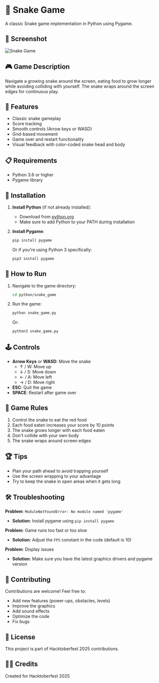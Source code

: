 # 🐍 Snake Game

A classic Snake game implementation in Python using Pygame.

## 📸 Screenshot

![Snake Game](screenshot.png)

## 🎮 Game Description

Navigate a growing snake around the screen, eating food to grow longer while avoiding colliding with yourself. The snake wraps around the screen edges for continuous play.

## 🎯 Features

- Classic snake gameplay
- Score tracking
- Smooth controls (Arrow keys or WASD)
- Grid-based movement
- Game over and restart functionality
- Visual feedback with color-coded snake head and body

## 📋 Requirements

- Python 3.6 or higher
- Pygame library

## 🚀 Installation

1. **Install Python** (if not already installed):
   - Download from [python.org](https://www.python.org/downloads/)
   - Make sure to add Python to your PATH during installation

2. **Install Pygame**:
   ```bash
   pip install pygame
   ```

   Or if you're using Python 3 specifically:
   ```bash
   pip3 install pygame
   ```

## 🎲 How to Run

1. Navigate to the game directory:
   ```bash
   cd python/snake_game
   ```

2. Run the game:
   ```bash
   python snake_game.py
   ```

   Or:
   ```bash
   python3 snake_game.py
   ```

## 🕹️ Controls

- **Arrow Keys** or **WASD**: Move the snake
  - ↑ / W: Move up
  - ↓ / S: Move down
  - ← / A: Move left
  - → / D: Move right
- **ESC**: Quit the game
- **SPACE**: Restart after game over

## 📖 Game Rules

1. Control the snake to eat the red food
2. Each food eaten increases your score by 10 points
3. The snake grows longer with each food eaten
4. Don't collide with your own body
5. The snake wraps around screen edges

## 🏆 Tips

- Plan your path ahead to avoid trapping yourself
- Use the screen wrapping to your advantage
- Try to keep the snake in open areas when it gets long

## 🛠️ Troubleshooting

**Problem**: `ModuleNotFoundError: No module named 'pygame'`
- **Solution**: Install pygame using `pip install pygame`

**Problem**: Game runs too fast or too slow
- **Solution**: Adjust the `FPS` constant in the code (default is 10)

**Problem**: Display issues
- **Solution**: Make sure you have the latest graphics drivers and pygame version

## 🤝 Contributing

Contributions are welcome! Feel free to:
- Add new features (power-ups, obstacles, levels)
- Improve the graphics
- Add sound effects
- Optimize the code
- Fix bugs

## 📝 License

This project is part of Hacktoberfest 2025 contributions.

## 👨‍💻 Credits

Created for Hacktoberfest 2025
